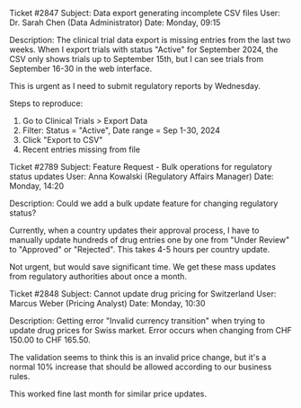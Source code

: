 Ticket #2847
Subject: Data export generating incomplete CSV files
User: Dr. Sarah Chen (Data Administrator)
Date: Monday, 09:15

Description:
The clinical trial data export is missing entries from the last two weeks. 
When I export trials with status "Active" for September 2024, the CSV only 
shows trials up to September 15th, but I can see trials from September 16-30 
in the web interface.

This is urgent as I need to submit regulatory reports by Wednesday.

Steps to reproduce:
1. Go to Clinical Trials > Export Data
2. Filter: Status = "Active", Date range = Sep 1-30, 2024
3. Click "Export to CSV"
4. Recent entries missing from file


Ticket #2789
Subject: Feature Request - Bulk operations for regulatory status updates
User: Anna Kowalski (Regulatory Affairs Manager)
Date: Monday, 14:20

Description:
Could we add a bulk update feature for changing regulatory status? 

Currently, when a country updates their approval process, I have to manually 
update hundreds of drug entries one by one from "Under Review" to "Approved" 
or "Rejected". This takes 4-5 hours per country update.

Not urgent, but would save significant time. We get these mass updates from 
regulatory authorities about once a month.


Ticket #2848
Subject: Cannot update drug pricing for Switzerland
User: Marcus Weber (Pricing Analyst)
Date: Monday, 10:30

Description:
Getting error "Invalid currency transition" when trying to update drug prices 
for Swiss market. Error occurs when changing from CHF 150.00 to CHF 165.50.

The validation seems to think this is an invalid price change, but it's a 
normal 10% increase that should be allowed according to our business rules.

This worked fine last month for similar price updates.




